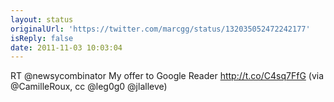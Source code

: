 ```yaml
---
layout: status
originalUrl: 'https://twitter.com/marcgg/status/132035052472242177'
isReply: false
date: 2011-11-03 10:03:04
---
```


RT @newsycombinator My offer to Google Reader http://t.co/C4sq7FfG (via @CamilleRoux, cc @leg0g0 @jlalleve)
